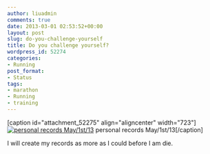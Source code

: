 ```yaml
---
author: liuadmin
comments: true
date: 2013-03-01 02:53:52+00:00
layout: post
slug: do-you-challenge-yourself
title: Do you challenge yourself?
wordpress_id: 52274
categories:
- Running
post_format:
- Status
tags:
- marathon
- Running
- training
---
```


[caption id="attachment_52275" align="aligncenter" width="723"][![personal records May/1st/13](http://cdn1.martinliu.cn/wp-content/uploads/2013/03/personal-records.jpg)](http://cdn1.martinliu.cn/wp-content/uploads/2013/03/personal-records.jpg) personal records May/1st/13[/caption]

I will create my records as more as I could before I am die.
